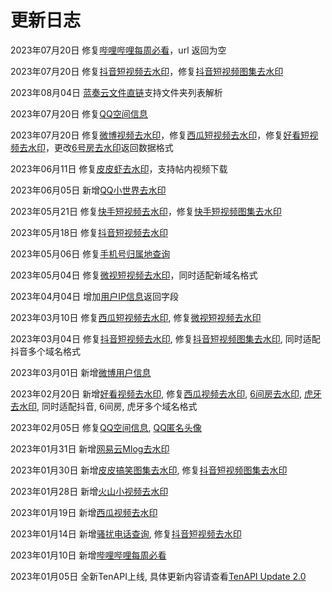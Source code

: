 # 更新日志

2023年07月20日 修复[哔哩哔哩每周必看](https://docs.tenapi.cn/bilibili/weekly.html)，url 返回为空

2023年07月20日 修复[抖音短视频去水印](https://docs.tenapi.cn/watermark/video.html)，修复[抖音短视频图集去水印](https://docs.tenapi.cn/watermark/images.html)

2023年08月04日 [蓝奏云文件直链](https://docs.tenapi.cn/utility/lanzou.html)支持文件夹列表解析

2023年07月20日 修复[QQ空间信息](https://docs.tenapi.cn/tencent/qzone.html)

2023年07月20日 修复[微博视频去水印](https://docs.tenapi.cn/watermark/video.html)，修复[西瓜短视频去水印](https://docs.tenapi.cn/watermark/video.html)，修复[好看短视频去水印](https://docs.tenapi.cn/watermark/video.html)，更改[6号房去水印](https://docs.tenapi.cn/watermark/video.html)返回数据格式

2023年06月11日 修复[皮皮虾去水印](https://docs.tenapi.cn/watermark/video.html)，支持帖内视频下载

2023年06月05日 新增[QQ小世界去水印](https://docs.tenapi.cn/watermark/video.html)

2023年05月21日 修复[快手短视频去水印](https://docs.tenapi.cn/watermark/video.html)，修复[快手短视频图集去水印](https://docs.tenapi.cn/watermark/images.html)

2023年05月18日 修复[抖音短视频去水印](https://docs.tenapi.cn/watermark/video.html)

2023年05月06日 修复[手机号归属地查询](https://docs.tenapi.cn/utility/phone.html)

2023年05月04日 修复[微视短视频去水印](https://docs.tenapi.cn/watermark/video.html)，同时适配新域名格式

2023年04月04日 增加[用户IP信息](https://docs.tenapi.cn/utility/getip.html)返回字段

2023年03月10日 修复[西瓜短视频去水印](https://docs.tenapi.cn/watermark/video.html), 修复[微视短视频去水印](https://docs.tenapi.cn/watermark/video.html)

2023年03月04日 修复[抖音短视频去水印](https://docs.tenapi.cn/watermark/video.html), 修复[抖音短视频图集去水印](https://docs.tenapi.cn/watermark/images.html), 同时适配抖音多个域名格式

2023年03月01日 新增[微博用户信息](https://docs.tenapi.cn/weibo/userinfo.html)

2023年02月20日 新增[好看视频去水印](https://docs.tenapi.cn/watermark/video.html), 修复[西瓜视频去水印](https://docs.tenapi.cn/watermark/video.html), [6间房去水印](https://docs.tenapi.cn/watermark/video.html), [虎牙去水印](https://docs.tenapi.cn/watermark/video.html), 同时适配抖音, 6间房, 虎牙多个域名格式

2023年02月05日 修复[QQ空间信息](https://docs.tenapi.cn/tencent/qzone.html), [QQ匿名头像](https://docs.tenapi.cn/tencent/anon-avatar.html)

2023年01月31日 新增[网易云Mlog去水印](https://docs.tenapi.cn/watermark/video.html)

2023年01月30日 新增[皮皮搞笑图集去水印](https://docs.tenapi.cn/watermark/images.html), 修复[抖音短视频图集去水印](https://docs.tenapi.cn/watermark/images.html)

2023年01月28日 新增[火山小视频去水印](https://docs.tenapi.cn/watermark/video.html)

2023年01月19日 新增[西瓜视频去水印](https://docs.tenapi.cn/watermark/video.html)

2023年01月14日 新增[骚扰电话查询](https://docs.tenapi.cn/utility/nuisance.html), 修复[抖音短视频去水印](https://docs.tenapi.cn/watermark/video.html)

2023年01月10日 新增[哔哩哔哩每周必看](https://docs.tenapi.cn/bilibili/weekly.html)

2023年01月05日 全新TenAPI上线, 具体更新内容请查看[TenAPI Update 2.0](https://5ime.cn/tenapi-update.html)
